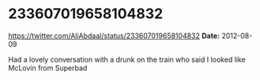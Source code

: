 # 233607019658104832
https://twitter.com/AliAbdaal/status/233607019658104832
**Date:** 2012-08-09

Had a lovely conversation with a drunk on the train who said I looked like McLovin from Superbad
